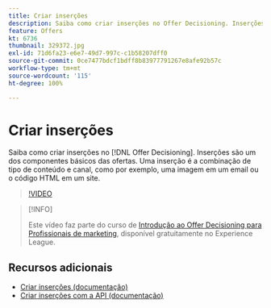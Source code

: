 ```yaml
---
title: Criar inserções
description: Saiba como criar inserções no Offer Decisioning. Inserções são um dos componentes básicos necessários das ofertas.
feature: Offers
kt: 6736
thumbnail: 329372.jpg
exl-id: 71d6fa23-e6e7-49d7-997c-c1b58207dff0
source-git-commit: 0ce7477bdcf1bdff8b83977791267e8afe92b57c
workflow-type: tm+mt
source-wordcount: '115'
ht-degree: 100%

---
```


# Criar inserções

Saiba como criar inserções no [!DNL Offer Decisioning]. Inserções são um dos componentes básicos das ofertas. Uma inserção é a combinação de tipo de conteúdo e canal, como por exemplo, uma imagem em um email ou o código HTML em um site.

>[!VIDEO](https://video.tv.adobe.com/v/329372?quality=12&learn=on)

>[!INFO]
>
> Este vídeo faz parte do curso de [Introdução ao Offer Decisioning para Profissionais de marketing](https://experienceleague.adobe.com/?recommended=ExperiencePlatform-U-1-2020.1.offerdecisioning), disponível gratuitamente no Experience League.


## Recursos adicionais

* [Criar inserções (documentação)](https://experienceleague.adobe.com/docs/journey-optimizer/using/offer-decisioniong/create-components/creating-placements.html?lang=pt-BR)
* [Criar inserções com a API (documentação)](https://experienceleague.adobe.com/docs/journey-optimizer/using/offer-decisioniong/api-reference/offers-api/placements/create.html?lang=pt-BR)
